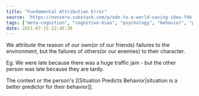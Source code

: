 ```yaml
---
title: "Fundamental Attribution Error"
source: 'https://nonzero.substack.com/p/ode-to-a-world-saving-idea-f4b'
tags: ["meta-cognition", "cognitive-bias", "psychology", "behavior", "permanent-notes"]
date: 2021-07-15 22:45:36
---
```


We attribute the reason of our own(or of our friends) failures to the environment, but the failures of others(or our enemies) to their character.

Eg. We were late because there was a huge traffic jam - but the other person was late because they are tardy.

The context or the person's [[Situation Predicts Behavior|situation is a better predictor for their behavior]].
